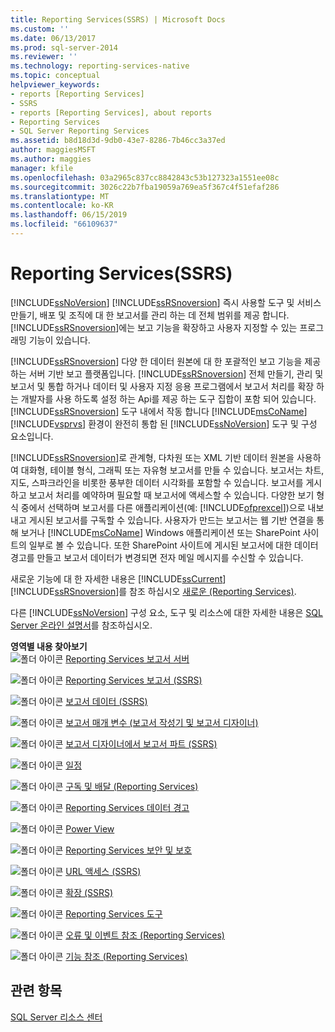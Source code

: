 ```yaml
---
title: Reporting Services(SSRS) | Microsoft Docs
ms.custom: ''
ms.date: 06/13/2017
ms.prod: sql-server-2014
ms.reviewer: ''
ms.technology: reporting-services-native
ms.topic: conceptual
helpviewer_keywords:
- reports [Reporting Services]
- SSRS
- reports [Reporting Services], about reports
- Reporting Services
- SQL Server Reporting Services
ms.assetid: b8d18d3d-9db0-43e7-8286-7b46cc3a37ed
author: maggiesMSFT
ms.author: maggies
manager: kfile
ms.openlocfilehash: 03a2965c837cc8842843c53b127323a1551ee08c
ms.sourcegitcommit: 3026c22b7fba19059a769ea5f367c4f51efaf286
ms.translationtype: MT
ms.contentlocale: ko-KR
ms.lasthandoff: 06/15/2019
ms.locfileid: "66109637"
---
```

# <a name="reporting-services-ssrs"></a>Reporting Services(SSRS)
  [!INCLUDE[ssNoVersion](../includes/ssnoversion-md.md)] [!INCLUDE[ssRSnoversion](../includes/ssrsnoversion-md.md)] 즉시 사용할 도구 및 서비스 만들기, 배포 및 조직에 대 한 보고서를 관리 하는 데 전체 범위를 제공 합니다. [!INCLUDE[ssRSnoversion](../includes/ssrsnoversion-md.md)]에는 보고 기능을 확장하고 사용자 지정할 수 있는 프로그래밍 기능이 있습니다.  
  
 [!INCLUDE[ssRSnoversion](../includes/ssrsnoversion-md.md)] 다양 한 데이터 원본에 대 한 포괄적인 보고 기능을 제공 하는 서버 기반 보고 플랫폼입니다. [!INCLUDE[ssRSnoversion](../includes/ssrsnoversion-md.md)] 전체 만들기, 관리 및 보고서 및 통합 하거나 데이터 및 사용자 지정 응용 프로그램에서 보고서 처리를 확장 하는 개발자를 사용 하도록 설정 하는 Api를 제공 하는 도구 집합이 포함 되어 있습니다. [!INCLUDE[ssRSnoversion](../includes/ssrsnoversion-md.md)] 도구 내에서 작동 합니다 [!INCLUDE[msCoName](../includes/msconame-md.md)] [!INCLUDE[vsprvs](../includes/vsprvs-md.md)] 환경이 완전히 통합 된 [!INCLUDE[ssNoVersion](../includes/ssnoversion-md.md)] 도구 및 구성 요소입니다.  
  
 [!INCLUDE[ssRSnoversion](../includes/ssrsnoversion-md.md)]로 관계형, 다차원 또는 XML 기반 데이터 원본을 사용하여 대화형, 테이블 형식, 그래픽 또는 자유형 보고서를 만들 수 있습니다. 보고서는 차트, 지도, 스파크라인을 비롯한 풍부한 데이터 시각화를 포함할 수 있습니다. 보고서를 게시하고 보고서 처리를 예약하며 필요할 때 보고서에 액세스할 수 있습니다. 다양한 보기 형식 중에서 선택하며 보고서를 다른 애플리케이션(예: [!INCLUDE[ofprexcel](../includes/ofprexcel-md.md)])으로 내보내고 게시된 보고서를 구독할 수 있습니다. 사용자가 만드는 보고서는 웹 기반 연결을 통해 보거나 [!INCLUDE[msCoName](../includes/msconame-md.md)] Windows 애플리케이션 또는 SharePoint 사이트의 일부로 볼 수 있습니다. 또한 SharePoint 사이트에 게시된 보고서에 대한 데이터 경고를 만들고 보고서 데이터가 변경되면 전자 메일 메시지를 수신할 수 있습니다.  
  
 새로운 기능에 대 한 자세한 내용은 [!INCLUDE[ssCurrent](../includes/sscurrent-md.md)] [!INCLUDE[ssRSnoversion](../includes/ssrsnoversion-md.md)]를 참조 하십시오 [새로운 &#40;Reporting Services&#41;](../../2014/reporting-services/what-s-new-reporting-services.md).  
  
 다른 [!INCLUDE[ssNoVersion](../includes/ssnoversion-md.md)] 구성 요소, 도구 및 리소스에 대한 자세한 내용은 [SQL Server 온라인 설명서](../2014-toc/books-online-for-sql-server-2014.md)를 참조하십시오.  
  
 **영역별 내용 찾아보기**  
 ![폴더 아이콘](media/hlp-16folder.gif "폴더 아이콘") [Reporting Services 보고서 서버](../../2014/reporting-services/reporting-services-report-server.md)  
  
 ![폴더 아이콘](media/hlp-16folder.gif "폴더 아이콘") [Reporting Services 보고서 &#40;SSRS&#41;](reports/reporting-services-reports-ssrs.md)  
  
 ![폴더 아이콘](media/hlp-16folder.gif "폴더 아이콘") [보고서 데이터 &#40;SSRS&#41;](report-data/report-data-ssrs.md)  
  
 ![폴더 아이콘](media/hlp-16folder.gif "폴더 아이콘") [보고서 매개 변수 &#40;보고서 작성기 및 보고서 디자이너&#41;](report-design/report-parameters-report-builder-and-report-designer.md)  
  
 ![폴더 아이콘](media/hlp-16folder.gif "폴더 아이콘") [보고서 디자이너에서 보고서 파트 &#40;SSRS&#41;](report-design/report-parts-in-report-designer-ssrs.md)  
  
 ![폴더 아이콘](media/hlp-16folder.gif "폴더 아이콘") [일정](subscriptions/schedules.md)  
  
 ![폴더 아이콘](media/hlp-16folder.gif "폴더 아이콘") [구독 및 배달 &#40;Reporting Services&#41;](subscriptions/subscriptions-and-delivery-reporting-services.md)  
  
 ![폴더 아이콘](media/hlp-16folder.gif "폴더 아이콘") [Reporting Services 데이터 경고](../ssms/agent/alerts.md)  
  
 ![폴더 아이콘](media/hlp-16folder.gif "폴더 아이콘") [Power View](http://office.microsoft.com/excel-help/power-view-explore-visualize-and-present-your-data-HA102835634.aspx)  
  
 ![폴더 아이콘](media/hlp-16folder.gif "폴더 아이콘") [Reporting Services 보안 및 보호](security/reporting-services-security-and-protection.md)  
  
 ![폴더 아이콘](media/hlp-16folder.gif "폴더 아이콘") [URL 액세스 &#40;SSRS&#41;](url-access-ssrs.md)  
  
 ![폴더 아이콘](media/hlp-16folder.gif "폴더 아이콘") [확장 &#40;SSRS&#41;](extensions-ssrs.md)  
  
 ![폴더 아이콘](media/hlp-16folder.gif "폴더 아이콘") [Reporting Services 도구](tools/reporting-services-tools.md)  
  
 ![폴더 아이콘](media/hlp-16folder.gif "폴더 아이콘") [오류 및 이벤트 참조 &#40;Reporting Services&#41;](troubleshooting/errors-and-events-reference-reporting-services.md)  
  
 ![폴더 아이콘](media/hlp-16folder.gif "폴더 아이콘") [기능 참조 &#40;Reporting Services&#41;](feature-reference-reporting-services.md)  
  
## <a name="see-also"></a>관련 항목  
 [SQL Server 리소스 센터](https://go.microsoft.com/fwlink/?linkID=219676)  
  
  
